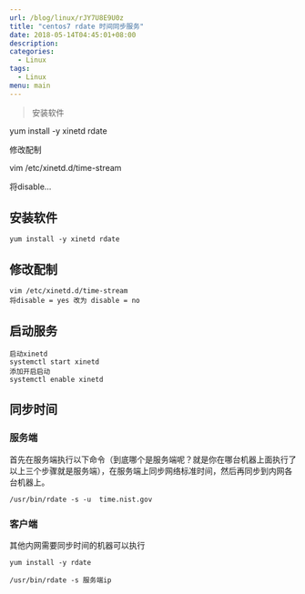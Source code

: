 ```yaml
---
url: /blog/linux/rJY7U8E9U0z
title: "centos7 rdate 时间同步服务"
date: 2018-05-14T04:45:01+08:00
description:
categories:
  - Linux
tags:
  - Linux
menu: main
---
```


> 安装软件

yum install -y xinetd rdate

修改配制

vim /etc/xinetd.d/time-stream

将disable…

## 安装软件

```
yum install -y xinetd rdate

```

## 修改配制

```
vim /etc/xinetd.d/time-stream
将disable = yes 改为 disable = no

```

## 启动服务

```
启动xinetd
systemctl start xinetd
添加开启启动
systemctl enable xinetd

```

## 同步时间

### 服务端

首先在服务端执行以下命令（到底哪个是服务端呢？就是你在哪台机器上面执行了以上三个步骤就是服务端），在服务端上同步网络标准时间，然后再同步到内网各台机器上。

```
/usr/bin/rdate -s -u  time.nist.gov

```

### 客户端

其他内网需要同步时间的机器可以执行

```
yum install -y rdate

/usr/bin/rdate -s 服务端ip

```
